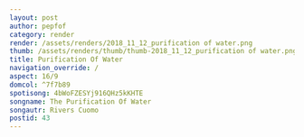 ```yaml
---
layout: post
author: pepfof
category: render
render: /assets/renders/2018_11_12_purification of water.png
thumb: /assets/renders/thumb/thumb-2018_11_12_purification of water.png
title: Purification Of Water
navigation_override: /
aspect: 16/9
domcol: ^7f7b89
spotisong: 4bWoFZESYj916QHz5kKHTE
songname: The Purification Of Water
songautr: Rivers Cuomo
postid: 43
---
```


<!--USER BEGIN 1-->

<!--USER END 1-->

<!--more-->
<!--USER BEGIN 2-->

<!--USER END 2-->


